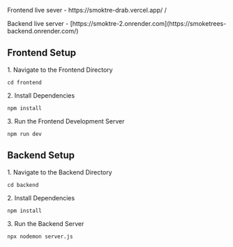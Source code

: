 


<p>Frontend live sever - https://smoktre-drab.vercel.app/ /</p>
<p>Backend live server - [https://smoktre-2.onrender.com](https://smoketrees-backend.onrender.com/)	 </p>




## Frontend Setup

<p>1. Navigate to the Frontend Directory</p>
<pre><code>cd frontend</code></pre>

<p>2. Install Dependencies</p>
<pre><code>npm install</code></pre>

<p>3. Run the Frontend Development Server</p>
<pre><code>npm run dev</code></pre>


## Backend Setup

<p>1. Navigate to the Backend Directory</p>
<pre><code>cd backend</code></pre>

<p>2. Install Dependencies</p>
<pre><code>npm install</code></pre>

<p>3. Run the Backend Server</p>
<pre><code>npx nodemon server.js</code></pre>




